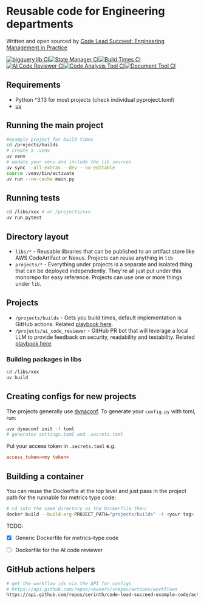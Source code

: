 # Reusable code for Engineering departments

Written and open sourced by [Code Lead Succeed: Engineering Management in Practice](https://emplaybook.com/)

[![bigquery lib CI](https://github.com/serinth/code-lead-succeed-metrics/actions/workflows/bigquery-lib.yaml/badge.svg)](https://github.com/serinth/code-lead-succeed-metrics/actions/workflows/bigquery-lib.yaml)[![State Manager CI](https://github.com/serinth/code-lead-succeed-metrics/actions/workflows/state-manager-lib.yaml/badge.svg)](https://github.com/serinth/code-lead-succeed-metrics/actions/workflows/state-manager-lib.yaml)[![Build Times CI](https://github.com/serinth/code-lead-succeed-metrics/actions/workflows/builds-project.yaml/badge.svg)](https://github.com/serinth/code-lead-succeed-metrics/actions/workflows/builds-project.yaml)[![AI Code Reviewer CI](https://github.com/serinth/code-lead-succeed-metrics/actions/workflows/ai-reviewer-project.yaml/badge.svg)](https://github.com/serinth/code-lead-succeed-metrics/actions/workflows/ai-reviewer-project.yaml)[![Code Analysis Tool CI](https://github.com/serinth/code-lead-succeed-example-code/actions/workflows/code-analysis-tool.yaml/badge.svg)](https://github.com/serinth/code-lead-succeed-example-code/actions/workflows/code-analysis-tool.yaml)[![Document Tool CI](https://github.com/serinth/code-lead-succeed-example-code/actions/workflows/document-tool.yaml/badge.svg)](https://github.com/serinth/code-lead-succeed-example-code/actions/workflows/document-tool.yaml)

## Requirements
- Python ^3.13 for most projects (check individual pyproject.toml)
- [uv](https://docs.astral.sh/uv/)


## Running the main project
```bash
#example project for build times
cd /projects/builds
# create a .venv
uv venv
# update your venv and include the lib sources
uv sync --all-extras --dev --no-editable
source .venv/bin/activate
uv run --no-cache main.py
```

## Running tests
```bash
cd /libs/xxx # or /projects/xxx
uv run pytest
```


## Directory layout
- `libs/*` - Reusable libraries that can be published to an artifact store like AWS CodeArtifact or Nexus. Projects can reuse anything in `lib`
- `projects/*` - Everything under projects is a separate and isolated thing that can be deployed independently. They're all just put under this monorepo for easy reference. Projects can use one or more things under `lib`.

## Projects
- `/projects/builds` - Gets you build times, default implementation is GitHub actions. Related [playbook here](https://emplaybook.com/metrics/productivity_metrics).
- `/projects/ai_code_reviewer` - GitHub PR bot that will leverage a local LLM to provide feedback on security, readability and testability. Related [playbook here](https://emplaybook.com/metrics/ai_code_reviews).

### Building packages in libs
```bash
cd /libs/xxx
uv build
```

## Creating configs for new projects
The projects generally use [dynaconf](https://www.dynaconf.com/). To generate your `config.py` with toml, run:
```bash
uvx dynaconf init -f toml
# generates settings.toml and .secrets.toml
```

Put your access token in `.secrets.toml` e.g.
```toml
access_token=<my token>
```

## Building a container
You can reuse the Dockerfile at the top level and just pass in the project path for the runnable for metrics type code:
```bash
# cd into the same directory as the Dockerfile then:
docker build --build-arg PROJECT_PATH="projects/builds" -t <your tag> .
```

TODO:
- [x] Generic Dockerfile for metrics-type code
- [ ] Dockerfile for the AI code reviewer


## GitHub actions helpers
```bash
# get the workflow ids via the API for configs
# https://api.github.com/repos/<owner>/<repo>/actions/workflows
https://api.github.com/repos/serinth/code-lead-succeed-example-code/actions/workflows
```
